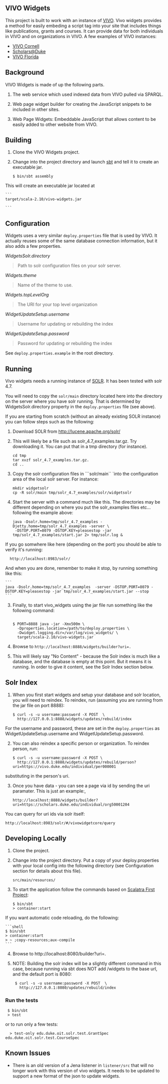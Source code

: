 ## VIVO Widgets

This project is built to work with an instance of [VIVO](http://vivoweb.org/).  Vivo widgets
provides a method for easily embeding a script tag into your site that includes things like
publications, grants and courses.  It can provide data for both individuals in VIVO and on
organizations in VIVO.  A few examples of VIVO instances:

* [VIVO Cornell](http://vivo.cornell.edu/)
* [Scholars@Duke](https://scholars.duke.edu/)
* [VIVO Florida](http://vivo.ufl.edu/)

## Background

VIVO Widgets is made of up the following parts.

1. The web service which used indexed data from VIVO pulled via SPARQL.

1. Web page widget builder for creating the JavaScript snippets to be included in other sites.

1. Web Page Widgets: Embeddable JavaScript that allows content to be easily added to other website
  from VIVO.


## Building

1. Clone the VIVO Widgets project.


3. Change into the project directory and launch [sbt](http://www.scala-sbt.org/) and tell it to
   create an executable jar. 

    ```
    $ bin/sbt assembly
    ```

This will create an executable jar located at  

    ```
    target/scala-2.10/vivo-widgets.jar

    ```

## Configuration


Widgets uses a very similar ``deploy.properties`` file that is used by VIVO.
It actually reuses some of the same database connection information, but it
also adds a few properties.

*WidgetsSolr.directory*

> Path to solr configuration files on your solr server.

*Widgets.theme*

> Name of the theme to use.

*Widgets.topLevelOrg*

> The URI for your top level organization

*WidgetUpdateSetup.username*

> Username for updating or rebuilding the index

*WidgetUpdateSetup.password*

> Password for updating or rebuilding the index

See ``deploy.properties.example`` in the root directory.


## Running

Vivo widgets needs a running instance of [SOLR](http://lucene.apache.org/solr).  It has been tested with solr 4.7. 


You will need to copy the ``solr/main``
directory located here into the directory on the server where you have solr
running.  That is determined by WidgetsSolr.directory property in the
``deploy.properties`` file (see above).


If you are starting from scratch (without an already existing SOLR instance) you can follow steps
such as the following:

1. Download SOLR from http://lucene.apache.org/solr/

2. This will likely be a file such as solr_4.7_examples.tar.gz.  Try downloading it.  You can put that 
   in a tmp directory (for instance). 

    ```
    cd tmp
    tar xvzf solr_4.7_examples.tar.gz.
    cd .. 
    ```

3. Copy the solr configuration files in ```solr/main`` `into the configuration area of the local solr server.  For instance:

   ```
   mkdir widgetsolr
   cp -R solr/main tmp/solr_4.7_examples/solr/widgetsolr
   ```

4. Start the server with a command much like this.  The directories may be different depending on where you put the solr_examples
   files etc... following the example above:
    
   ```
   java -Dsolr.home=tmp/solr_4.7_examples -Djetty.home=tmp/solr_4.7_examples -server \
    -DSTOP.PORT=8079 -DSTOP.KEY=pleasestop -jar tmp/solr_4.7_examples/start.jar 2> tmp/solr.log &
   ```
If you go somwhere like here (depending on the port) you should be able to verify it's running:

  ```
    http://localhost:8983/solr/
  ```
And when you are done, remember to make it stop, by running something like this:
    
    ```
    java -Dsolr.home=tmp/solr_4.7_examples  -server -DSTOP.PORT=8079 -DSTOP.KEY=pleasestop -jar tmp/solr_4.7_examples/start.jar --stop
    ```

3. Finally, to start vivo_widgets using the jar file run something like the following command:

    ```shell

    $ PORT=8888 java -jar -Xmx500m \
      -Dproperties.location=/path/to/deploy.properties \
      -Dwidget.logging.dir=/var/log/vivo_widgets/ \
      target/scala-2.10/vivo-widgets.jar
    ```

4. Browse to `http://localhost:8888/widgets/builder?uri=.`

5. This will likely say "No Content" - because the Solr index is much like a database, and the database is empty at this point.  But
   it means it is running.  In order to give it content, see the Solr Index section below.

## Solr Index

1. When you first start widgets and setup your database and solr location, you
will need to reindex.  To reindex, run (assuming you are running from the jar file on port 8888):

    ```
    $ curl -s -u username:password -X POST  \
      http://127.0.0.1:8888/widgets/updates/rebuild/index
    ```

For the username and password, these are set in the ``deploy.properties`` as
WidgetUpdateSetup.username and WidgetUpdateSetup.password.

2. You can also reindex a specific person or organization. To reindex person, run:

    ```
    $ curl -s -u username:password -X POST \
      http://127.0.0.1:8888/widgets/updates/rebuild/person?uri=https://vivo.duke.edu/individual/per000001
    ```

substituting in the person's uri.

3. Once you have data - you can see a page via id by sending the uri paramater. This is just an example:, 

   ```
   http://localhost:8888/widgets/builder?uri=https://scholars.duke.edu/individual/org50001204
   ```

You can query for uri ids via solr itself:

  ```  
  http://localhost:8983/solr/#/vivowidgetcore/query
  ```
  
## Developing Locally

1. Clone the project.

2. Change into the project directory.  Put a copy of your deploy.properties with your local config into the following directory
   (see Configuration section for details about this file).

    ```
    src/main/resources/
    ```
 
3. To start the application follow the commands based on
   [Scalatra First Project](http://www.scalatra.org/2.2/getting-started/first-project.html):

    ```shell
    $ bin/sbt
    > container:start 
    ```

If you want automatic code reloading, do the following:

    ```shell
    $ bin/sbt
    > container:start
    > ~ ;copy-resources;aux-compile
    ```

4. Browse to http://localhost:8080/builder?uri=.

5. NOTE: Building the solr index will be a slightly different command in this case, because running via sbt does NOT add /widgets to 
   the base url, and the default port is 8080:

   ``` 
    $ curl -s -u username:password -X POST  \
      http://127.0.0.1:8080/updates/rebuild/index
   ```

### Run the tests

   ```
    $ bin/sbt
    > test
   ```

or to run only a few tests:

  ```
    > test-only edu.duke.oit.solr.test.GrantSpec edu.duke.oit.solr.test.CourseSpec
  ```

 
## Known Issues

* There is an old version of a Jena listener in ``listener/src`` that will no
  longer work with this version of vivo widgets.  It needs to be updated to
support a new format of the json to update widgets.

